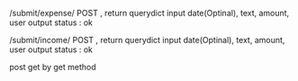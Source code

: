 /submit/expense/
POST , return querydict
input date(Optinal), text, amount, user
output status : ok

/submit/income/
POST , return querydict
input date(Optinal), text, amount, user
output status : ok

post get by get method
